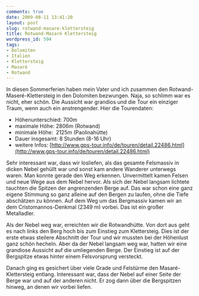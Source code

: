 ```yaml
---
comments: true
date: 2009-08-11 13:41:20
layout: post
slug: rotwand-masare-klettersteig
title: Rotwand-Masaré Klettersteig
wordpress_id: 594
tags:
- Dolomiten
- Italien
- Klettersteig
- Masaré
- Rotwand
---
```


In diesen Sommerferien haben mein Vater und ich zusammen den Rotwand-Maseré-Klettersteig in den Dolomiten bezwungen. Naja, so schlimm war es nicht, eher schön. Die Aussicht war grandios und die Tour ein einziger Traum, wenn auch ein anstrengender. Hier die Tourendaten:


  * Höhenunterschied: 700m
  * maximale Höhe: 2806m (Rotwand)
  * minimale Höhe:  2125m (Paolinahütte)
  * Dauer insgesamt: 8 Stunden (8-16 Uhr)
  * weitere Infos: [http://www.gps-tour.info/de/touren/detail.22486.html](http://www.gps-tour.info/de/touren/detail.22486.html)


Sehr interessant war, dass wir losliefen, als das gesamte Felsmassiv in dicken Nebel gehüllt war und sonst kam andere Wanderer unterwegs waren. Man konnte gerade den Weg erkennen. Unvermittelt kamen Felsen und neue Wege aus dem Nebel hervor. Als sich der Nebel langsam lichtete tauchten die Spitzen der angrenzenden Berge auf. Das war schon eine ganz eigene Stimmung so ganz alleine auf den Bergen zu laufen, ohne die Tiefe abschätzen zu können. Auf dem Weg um das Bergmassiv kamen wir an dem Cristomannos-Denkmal (2349 m) vorbei. Das ist ein großer Metalladler.

Als der Nebel weg war, erreichten wir die Rotwandhütte. Von dort aus geht es nach links den Berg hoch bis zum Einstieg zum Klettersteig. Dies ist der erste etwas steilere Abschnitt der Tour und wir mussten bei der Höhenlust ganz schön hecheln. Aber da der Nebel langsam weg war, hatten wir eine grandiose Aussicht auf die umliegenden Berge. Der Einstieg ist auf der Bergspitze etwas hinter einem Felsvorsprung versteckt.

Danach ging es gesichert über viele Grade und Felstürme den Masaré-Klettersteig entlang. Interessant war, dass der Nebel auf einer Seite der Berge war und auf der anderen nicht. Er zog dann über die Bergspitzen hinweg, an denen wir vorbei liefen.
